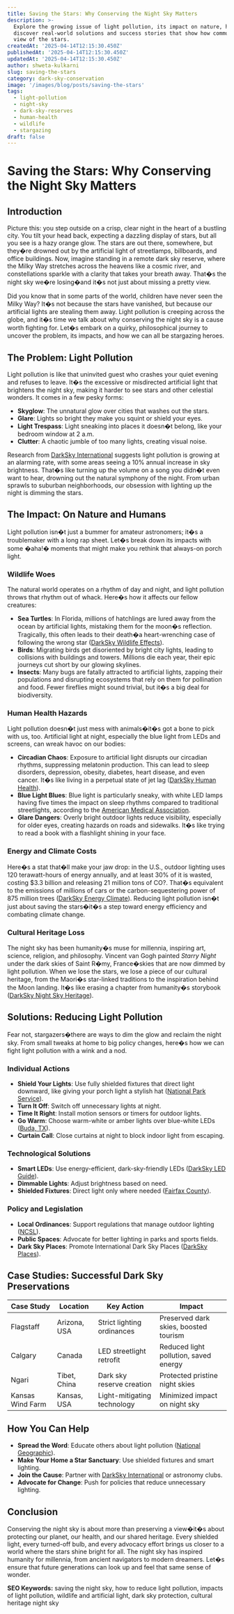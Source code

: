 ```yaml
---
title: Saving the Stars: Why Conserving the Night Sky Matters
description: >-
  Explore the growing issue of light pollution, its impact on nature, health, and culture, and
  discover real-world solutions and success stories that show how communities can reclaim their
  view of the stars.
createdAt: '2025-04-14T12:15:30.450Z'
publishedAt: '2025-04-14T12:15:30.450Z'
updatedAt: '2025-04-14T12:15:30.450Z'
author: shweta-kulkarni
slug: saving-the-stars
category: dark-sky-conservation
image: '/images/blog/posts/saving-the-stars'
tags:
  - light-pollution
  - night-sky
  - dark-sky-reserves
  - human-health
  - wildlife
  - stargazing
draft: false
---
```


# Saving the Stars: Why Conserving the Night Sky Matters

## Introduction

Picture this: you step outside on a crisp, clear night in the heart of a bustling city. You tilt
your head back, expecting a dazzling display of stars, but all you see is a hazy orange glow. The
stars are out there, somewhere, but they�re drowned out by the artificial light of streetlamps,
billboards, and office buildings. Now, imagine standing in a remote dark sky reserve, where the
Milky Way stretches across the heavens like a cosmic river, and constellations sparkle with a
clarity that takes your breath away. That�s the night sky we�re losing�and it�s not just about
missing a pretty view.

Did you know that in some parts of the world, children have never seen the Milky Way? It�s not
because the stars have vanished, but because our artificial lights are stealing them away. Light
pollution is creeping across the globe, and it�s time we talk about why conserving the night sky is
a cause worth fighting for. Let�s embark on a quirky, philosophical journey to uncover the problem,
its impacts, and how we can all be stargazing heroes.

## The Problem: Light Pollution

Light pollution is like that uninvited guest who crashes your quiet evening and refuses to leave.
It�s the excessive or misdirected artificial light that brightens the night sky, making it harder to
see stars and other celestial wonders. It comes in a few pesky forms:

- **Skyglow**: The unnatural glow over cities that washes out the stars.
- **Glare**: Lights so bright they make you squint or shield your eyes.
- **Light Trespass**: Light sneaking into places it doesn�t belong, like your bedroom window at 2
  a.m.
- **Clutter**: A chaotic jumble of too many lights, creating visual noise.

Research from [DarkSky International](https://darksky.org/) suggests light pollution is growing at
an alarming rate, with some areas seeing a 10% annual increase in sky brightness. That�s like
turning up the volume on a song you didn�t even want to hear, drowning out the natural symphony of
the night. From urban sprawls to suburban neighborhoods, our obsession with lighting up the night is
dimming the stars.

## The Impact: On Nature and Humans

Light pollution isn�t just a bummer for amateur astronomers; it�s a troublemaker with a long rap
sheet. Let�s break down its impacts with some �aha!� moments that might make you rethink that
always-on porch light.

### Wildlife Woes

The natural world operates on a rhythm of day and night, and light pollution throws that rhythm out
of whack. Here�s how it affects our fellow creatures:

- **Sea Turtles**: In Florida, millions of hatchlings are lured away from the ocean by artificial
  lights, mistaking them for the moon�s reflection. Tragically, this often leads to their death�a
  heart-wrenching case of following the wrong star
  ([DarkSky Wildlife Effects](https://darksky.org/resources/what-is-light-pollution/effects/wildlife-ecosystems/)).
- **Birds**: Migrating birds get disoriented by bright city lights, leading to collisions with
  buildings and towers. Millions die each year, their epic journeys cut short by our glowing
  skylines.
- **Insects**: Many bugs are fatally attracted to artificial lights, zapping their populations and
  disrupting ecosystems that rely on them for pollination and food. Fewer fireflies might sound
  trivial, but it�s a big deal for biodiversity.

### Human Health Hazards

Light pollution doesn�t just mess with animals�it�s got a bone to pick with us, too. Artificial
light at night, especially the blue light from LEDs and screens, can wreak havoc on our bodies:

- **Circadian Chaos**: Exposure to artificial light disrupts our circadian rhythms, suppressing
  melatonin production. This can lead to sleep disorders, depression, obesity, diabetes, heart
  disease, and even cancer. It�s like living in a perpetual state of jet lag
  ([DarkSky Human Health](https://darksky.org/resources/what-is-light-pollution/effects/human-health/)).
- **Blue Light Blues**: Blue light is particularly sneaky, with white LED lamps having five times
  the impact on sleep rhythms compared to traditional streetlights, according to the
  [American Medical Association](https://www.ama-assn.org/press-center/press-releases/ama-adopts-guidance-reduce-harm-high-intensity-street-lights).
- **Glare Dangers**: Overly bright outdoor lights reduce visibility, especially for older eyes,
  creating hazards on roads and sidewalks. It�s like trying to read a book with a flashlight shining
  in your face.

### Energy and Climate Costs

Here�s a stat that�ll make your jaw drop: in the U.S., outdoor lighting uses 120 terawatt-hours of
energy annually, and at least 30% of it is wasted, costing $3.3 billion and releasing 21 million
tons of CO?. That�s equivalent to the emissions of millions of cars or the carbon-sequestering power
of 875 million trees
([DarkSky Energy Climate](https://darksky.org/resources/what-is-light-pollution/effects/energy-climate/)).
Reducing light pollution isn�t just about saving the stars�it�s a step toward energy efficiency and
combating climate change.

### Cultural Heritage Loss

The night sky has been humanity�s muse for millennia, inspiring art, science, religion, and
philosophy. Vincent van Gogh painted _Starry Night_ under the dark skies of Saint R�my, France�skies
that are now dimmed by light pollution. When we lose the stars, we lose a piece of our cultural
heritage, from the Maori�s star-linked traditions to the inspiration behind the Moon landing. It�s
like erasing a chapter from humanity�s storybook
([DarkSky Night Sky Heritage](https://darksky.org/resources/what-is-light-pollution/effects/night-sky-heritage/)).

## Solutions: Reducing Light Pollution

Fear not, stargazers�there are ways to dim the glow and reclaim the night sky. From small tweaks at
home to big policy changes, here�s how we can fight light pollution with a wink and a nod.

### Individual Actions

- **Shield Your Lights**: Use fully shielded fixtures that direct light downward, like giving your
  porch light a stylish hat
  ([National Park Service](https://www.nps.gov/subjects/nightskies/athome.htm)).
- **Turn It Off**: Switch off unnecessary lights at night.
- **Time It Right**: Install motion sensors or timers for outdoor lights.
- **Go Warm**: Choose warm-white or amber lights over blue-white LEDs
  ([Buda, TX](https://www.budatx.gov/656/How-You-Can-Help-Preserve-the-Night-Sky)).
- **Curtain Call**: Close curtains at night to block indoor light from escaping.

### Technological Solutions

- **Smart LEDs**: Use energy-efficient, dark-sky-friendly LEDs
  ([DarkSky LED Guide](https://darksky.org/lighting/led-practical-guide/)).
- **Dimmable Lights**: Adjust brightness based on need.
- **Shielded Fixtures**: Direct light only where needed
  ([Fairfax County](https://www.fairfaxcounty.gov/environment-energy-coordination/climate-matters/dark-sky-lighting)).

### Policy and Legislation

- **Local Ordinances**: Support regulations that manage outdoor lighting
  ([NCSL](https://www.ncsl.org/environment-and-natural-resources/states-shut-out-light-pollution)).
- **Public Spaces**: Advocate for better lighting in parks and sports fields.
- **Dark Sky Places**: Promote International Dark Sky Places
  ([DarkSky Places](https://www.darksky.org/our-work/conservation/idsp/)).

## Case Studies: Successful Dark Sky Preservations

| Case Study       | Location     | Key Action                  | Impact                                |
| ---------------- | ------------ | --------------------------- | ------------------------------------- |
| Flagstaff        | Arizona, USA | Strict lighting ordinances  | Preserved dark skies, boosted tourism |
| Calgary          | Canada       | LED streetlight retrofit    | Reduced light pollution, saved energy |
| Ngari            | Tibet, China | Dark sky reserve creation   | Protected pristine night skies        |
| Kansas Wind Farm | Kansas, USA  | Light-mitigating technology | Minimized impact on night sky         |

## How You Can Help

- **Spread the Word**: Educate others about light pollution
  ([National Geographic](https://education.nationalgeographic.org/resource/light-pollution/)).
- **Make Your Home a Star Sanctuary**: Use shielded fixtures and smart lighting.
- **Join the Cause**: Partner with [DarkSky International](https://darksky.org/) or astronomy clubs.
- **Advocate for Change**: Push for policies that reduce unnecessary lighting.

## Conclusion

Conserving the night sky is about more than preserving a view�it�s about protecting our planet, our
health, and our shared heritage. Every shielded light, every turned-off bulb, and every advocacy
effort brings us closer to a world where the stars shine bright for all. The night sky has inspired
humanity for millennia, from ancient navigators to modern dreamers. Let�s ensure that future
generations can look up and feel that same sense of wonder.

**SEO Keywords:** saving the night sky, how to reduce light pollution, impacts of light pollution,
wildlife and artificial light, dark sky protection, cultural heritage night sky
